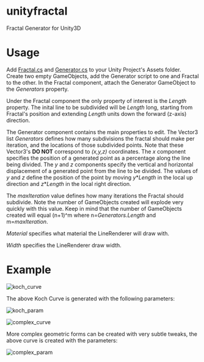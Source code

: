 # unityfractal
Fractal Generator for Unity3D

# Usage
Add [Fractal.cs] and [Generator.cs] to your Unity Project's Assets folder. Create two empty GameObjects, add the Generator script to one and Fractal to the other. In the Fractal component, attach the Generator GameObject to the _Generators_ property.

Under the Fractal component the only property of interest is the _Length_ property. The inital line to be subdivided will be _Length_ long, starting from Fractal's position and extending _Length_ units down the forward (z-axis) direction.

The Generator component contains the main properties to edit. The Vector3 list _Generators_ defines how many subdivisions the fractal should make per iteration, and the locations of those subdivided points. Note that these Vector3's __DO NOT__ correspond to _(x,y,z)_ coordinates. The _x_ component specifies the position of a generated point as a percentage along the line being divided. The _y_ and _z_ components specify the vertical and horizontal displacement of a generated point from the line to be divided. The values of _y_ and _z_ define the position of the point by moving _y_\*_Length_ in the local up direction and _z_\*_Length_ in the local right direction.

The _maxIteration_ value defines how many iterations the Fractal should subdivide. Note the number of GameObjects created will explode very quickly with this value. Keep in mind that the number of GameObjects created will equal (n+1)^m where n=_Generators.Length_ and m=_maxIteration_.

_Material_ specifies what material the LineRenderer will draw with.

_Width_ specifies the LineRenderer draw width.

# Example

![koch_curve]

The above Koch Curve is generated with the following parameters:

![koch_param]

![complex_curve]

More complex geometric forms can be created with very subtle tweaks, the above curve is created with the parameters:

![complex_param]

[Fractal.cs]: https://github.com/tylerpayne/unityfractal/blob/master/Fractal.cs
[Generator.cs]: https://github.com/tylerpayne/unityfractal/blob/master/Generator.cs
[koch_curve]: https://github.com/tylerpayne/unityfractal/blob/master/koch.png "Koch Curve"
[koch_param]: https://github.com/tylerpayne/unityfractal/blob/master/koch_parameters.png "Koch Param"
[complex_curve]: https://github.com/tylerpayne/unityfractal/blob/master/complex.png "Complex Curve"
[complex_param]: https://github.com/tylerpayne/unityfractal/blob/master/complex_parameters.png "Complex Param"
